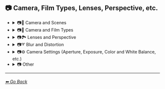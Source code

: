 ## 📷 Camera, Film Types, Lenses, Perspective, etc.

- <details><summary>📷🌇 Camera and Scenes</summary><p>

    | Keyword        | Image      |
    | ------------- |:-------------:|
    |Photography| <img src="https://github.com/willwulfken/MidJourney-Styles-and-Keywords-Reference/blob/main/Images/MidJourney%20Styles%20(sphere)/sphere_photography.png?raw=true" width="256" /> |
	|Filmic| <img src="https://github.com/willwulfken/MidJourney-Styles-and-Keywords-Reference/blob/main/Images/MidJourney%20Styles%20(sphere)/sphere_Filmic.png?raw=true" width="256" /> |
    |Cinematic| <img src="https://github.com/willwulfken/MidJourney-Styles-and-Keywords-Reference/blob/main/Images/MidJourney%20Styles%20(sphere)/sphere_cinematic.png?raw=true" width="256" /> | 
    |Dramatic| <img src="https://github.com/willwulfken/MidJourney-Styles-and-Keywords-Reference/blob/main/Images/MidJourney%20Styles%20(sphere)/sphere_dramatic.png?raw=true" width="256" /> | 
    |Glamor Shot| <img src="https://github.com/willwulfken/MidJourney-Styles-and-Keywords-Reference/blob/main/Images/MidJourney%20Styles%20(sphere)/sphere_glamorshot.png?raw=true" width="256" /> |
    |Photoshoot| <img src="https://github.com/willwulfken/MidJourney-Styles-and-Keywords-Reference/blob/main/Images/MidJourney%20Styles%20(sphere)/sphere_Photoshoot.png?raw=true" width="256" /> |
    |Portrait| <img src="https://github.com/willwulfken/MidJourney-Styles-and-Keywords-Reference/blob/main/Images/MidJourney%20Styles%20(sphere)/sphere_portrait.png?raw=true" width="256" /> |
    |Golden Hour| <img src="https://github.com/willwulfken/MidJourney-Styles-and-Keywords-Reference/blob/main/Images/MidJourney%20Styles%20(sphere)/sphere_goldenhour.png?raw=true" width="256" /> |
    |High-Speed Photograph| <img src="https://github.com/willwulfken/MidJourney-Styles-and-Keywords-Reference/blob/main/Images/MidJourney%20Styles%20(sphere)/sphere_high-speedphotograph.png?raw=true" width="256" /> |
    |Time-Lapse| <img src="https://github.com/willwulfken/MidJourney-Styles-and-Keywords-Reference/blob/main/Images/MidJourney%20Styles%20(sphere)/sphere_time-lapse.png?raw=true" width="256" /> |
    |Color Grading| <img src="https://github.com/willwulfken/MidJourney-Styles-and-Keywords-Reference/blob/main/Images/MidJourney%20Styles%20(sphere)/sphere_ColorGrading.png?raw=true" width="256" /> | 
    |Film Grain| <img src="https://github.com/willwulfken/MidJourney-Styles-and-Keywords-Reference/blob/main/Images/MidJourney%20Styles%20(sphere)/sphere_FilmGrain.png?raw=true" width="256" /> | 
    |Bokeh| <img src="https://github.com/willwulfken/MidJourney-Styles-and-Keywords-Reference/blob/main/Images/MidJourney%20Styles%20(sphere)/sphere_bokeh.png?raw=true" width="256" /> | 
	|Dashcam-Footage| <img src="https://github.com/willwulfken/MidJourney-Styles-and-Keywords-Reference/blob/main/Images/MidJourney%20Styles%20(sphere)/sphere_Dashcam-Footage.png?raw=true" width="256" /> |
    |Editorial Photography| <img src="https://github.com/willwulfken/MidJourney-Styles-and-Keywords-Reference/blob/main/Images/MidJourney%20Styles%20(sphere)/sphere_editorialphotography.png?raw=true" width="256" /> |
    |War Photography| <img src="https://github.com/willwulfken/MidJourney-Styles-and-Keywords-Reference/blob/main/Images/MidJourney%20Styles%20(sphere)/sphere_warphotography.png?raw=true" width="256" /> |
    |Photojournalism| <img src="https://github.com/willwulfken/MidJourney-Styles-and-Keywords-Reference/blob/main/Images/MidJourney%20Styles%20(sphere)/sphere_photojournalism.png?raw=true" width="256" /> |
	|Satellite Imagery| <img src="https://github.com/willwulfken/MidJourney-Styles-and-Keywords-Reference/blob/main/Images/MidJourney%20Styles%20(sphere)/sphere_Satellite_Imagery.png?raw=true" width="256" /> |
	|Paparazzi Photography| <img src="https://github.com/willwulfken/MidJourney-Styles-and-Keywords-Reference/blob/main/Images/MidJourney%20Styles%20(sphere)/sphere_Paparazzi_Photography.png?raw=true" width="256" /> |
	|Wildlife Photography| <img src="https://github.com/willwulfken/MidJourney-Styles-and-Keywords-Reference/blob/main/Images/MidJourney%20Styles%20(sphere)/sphere_Wildlife_Photography.png?raw=true" width="256" /> |

    </p></details>


- <details><summary>📷🌇 Camera and Film Types</summary><p>

    | Keyword        | Image      |
    | ------------- |:-------------:|
    |Schlieren| <img src="https://github.com/willwulfken/MidJourney-Styles-and-Keywords-Reference/blob/main/Images/MidJourney%20Styles%20(sphere)/sphere_schlieren.png?raw=true" width="256" /> | 
    |Night Vision| <img src="https://github.com/willwulfken/MidJourney-Styles-and-Keywords-Reference/blob/main/Images/MidJourney%20Styles%20(sphere)/sphere_nightvision.png?raw=true" width="256" /> | 
	|Hyperspectral Imaging| <img src="https://github.com/willwulfken/MidJourney-Styles-and-Keywords-Reference/blob/main/Images/MidJourney%20Styles%20(sphere)/sphere_Hyperspectral_Imaging.png?raw=true" width="256" /> |
	|Multispectral Imaging| <img src="https://github.com/willwulfken/MidJourney-Styles-and-Keywords-Reference/blob/main/Images/MidJourney%20Styles%20(sphere)/sphere_Multispectral_Imaging.png?raw=true" width="256" /> |
	|Camcorder Effect| <img src="https://github.com/willwulfken/MidJourney-Styles-and-Keywords-Reference/blob/main/Images/MidJourney%20Styles%20(sphere)/sphere_Camcorder_Effect.png?raw=true" width="256" /> |
	|DSLR| <img src="https://github.com/willwulfken/MidJourney-Styles-and-Keywords-Reference/blob/main/Images/MidJourney%20Styles%20(sphere)/sphere_DSLR.png?raw=true" width="256" /> |
    |Polaroid| <img src="https://github.com/willwulfken/MidJourney-Styles-and-Keywords-Reference/blob/main/Images/MidJourney%20Styles%20(sphere)/sphere_polaroid.png?raw=true" width="256" /> |
    |35mm| <img src="https://github.com/willwulfken/MidJourney-Styles-and-Keywords-Reference/blob/main/Images/MidJourney%20Styles%20(sphere)/sphere_35mm.png?raw=true" width="256" /> |
	|Tri-X 400 TX| <img src="https://github.com/willwulfken/MidJourney-Styles-and-Keywords-Reference/blob/main/Images/MidJourney%20Styles%20(sphere)/sphere_Tri-X400TX.png?raw=true" width="256" /> |
	|Instax| <img src="https://github.com/willwulfken/MidJourney-Styles-and-Keywords-Reference/blob/main/Images/MidJourney%20Styles%20(sphere)/sphere_Instax.png?raw=true" width="256" /> |
	|Ektachrome| <img src="https://github.com/willwulfken/MidJourney-Styles-and-Keywords-Reference/blob/main/Images/MidJourney%20Styles%20(sphere)/sphere_Ektachrome.png?raw=true" width="256" /> |
	|Fujifilm Superia| <img src="https://github.com/willwulfken/MidJourney-Styles-and-Keywords-Reference/blob/main/Images/MidJourney%20Styles%20(sphere)/sphere_Fujifilm_Superia.png?raw=true" width="256" /> |
	|Ilford HP5| <img src="https://github.com/willwulfken/MidJourney-Styles-and-Keywords-Reference/blob/main/Images/MidJourney%20Styles%20(sphere)/sphere_Ilford_HP5.png?raw=true" width="256" /> |
	|Kodak Ektar| <img src="https://github.com/willwulfken/MidJourney-Styles-and-Keywords-Reference/blob/main/Images/MidJourney%20Styles%20(sphere)/sphere_Kodak_Ektar.png?raw=true" width="256" /> |
	|Kodak Gold 200| <img src="https://github.com/willwulfken/MidJourney-Styles-and-Keywords-Reference/blob/main/Images/MidJourney%20Styles%20(sphere)/sphere_Kodak_Gold_200.png?raw=true" width="256" /> |
	|Kodak Portra| <img src="https://github.com/willwulfken/MidJourney-Styles-and-Keywords-Reference/blob/main/Images/MidJourney%20Styles%20(sphere)/sphere_Kodak_Portra.png?raw=true" width="256" /> |
	|Lomo| <img src="https://github.com/willwulfken/MidJourney-Styles-and-Keywords-Reference/blob/main/Images/MidJourney%20Styles%20(sphere)/sphere_Lomo.png?raw=true" width="256" /> |
	|Nikon D750| <img src="https://github.com/willwulfken/MidJourney-Styles-and-Keywords-Reference/blob/main/Images/MidJourney%20Styles%20(sphere)/sphere_Nikon_D750.png?raw=true" width="256" /> |
	|Provia| <img src="https://github.com/willwulfken/MidJourney-Styles-and-Keywords-Reference/blob/main/Images/MidJourney%20Styles%20(sphere)/sphere_Provia.png?raw=true" width="256" /> |
	|Shot on 70mm| <img src="https://github.com/willwulfken/MidJourney-Styles-and-Keywords-Reference/blob/main/Images/MidJourney%20Styles%20(sphere)/sphere_Shot_on_70mm.png?raw=true" width="256" /> |
	|Velvia| <img src="https://github.com/willwulfken/MidJourney-Styles-and-Keywords-Reference/blob/main/Images/MidJourney%20Styles%20(sphere)/sphere_Velvia.png?raw=true" width="256" /> |
    |Vintage| <img src="https://github.com/willwulfken/MidJourney-Styles-and-Keywords-Reference/blob/main/Images/MidJourney%20Styles%20(sphere)/sphere_vintage.png?raw=true" width="256" /> |
    |Pinhole Photography| <img src="https://github.com/willwulfken/MidJourney-Styles-and-Keywords-Reference/blob/main/Images/MidJourney%20Styles%20(sphere)/sphere_pinholephotography.png?raw=true" width="256" /> |
    |Photogram| <img src="https://github.com/willwulfken/MidJourney-Styles-and-Keywords-Reference/blob/main/Images/MidJourney%20Styles%20(sphere)/sphere_photogram.png?raw=true" width="256" /> |
    |Daguerrotype| <img src="https://github.com/willwulfken/MidJourney-Styles-and-Keywords-Reference/blob/main/Images/MidJourney%20Styles%20(sphere)/sphere_daguerrotype.png?raw=true" width="256" /> |
    |Ambrotype| <img src="https://github.com/willwulfken/MidJourney-Styles-and-Keywords-Reference/blob/main/Images/MidJourney%20Styles%20(sphere)/sphere_ambrotype.png?raw=true" width="256" /> |
    |Calotype| <img src="https://github.com/willwulfken/MidJourney-Styles-and-Keywords-Reference/blob/main/Images/MidJourney%20Styles%20(sphere)/sphere_calotype.png?raw=true" width="256" /> |
    |Tintype| <img src="https://github.com/willwulfken/MidJourney-Styles-and-Keywords-Reference/blob/main/Images/MidJourney%20Styles%20(sphere)/sphere_tintype.png?raw=true" width="256" /> |

    </p></details>


- <details><summary>📷🏞 Lenses and Perspective</summary><p>

    | Keyword        | Image      |
    | ------------- |:-------------:|
    |Macro| <img src="https://github.com/willwulfken/MidJourney-Styles-and-Keywords-Reference/blob/main/Images/MidJourney%20Styles%20(sphere)/sphere_macro.png?raw=true" width="256" /> | 
    |Macro View| <img src="https://github.com/willwulfken/MidJourney-Styles-and-Keywords-Reference/blob/main/Images/MidJourney%20Styles%20(sphere)/sphere_macroview.png?raw=true" width="256" /> | 
    |Telephoto| <img src="https://github.com/willwulfken/MidJourney-Styles-and-Keywords-Reference/blob/main/Images/MidJourney%20Styles%20(sphere)/sphere_telephoto.png?raw=true" width="256" /> | 
    |Magnification| <img src="https://github.com/willwulfken/MidJourney-Styles-and-Keywords-Reference/blob/main/Images/MidJourney%20Styles%20(sphere)/sphere_magnification.png?raw=true" width="256" /> | 
    |Microscopic| <img src="https://github.com/willwulfken/MidJourney-Styles-and-Keywords-Reference/blob/main/Images/MidJourney%20Styles%20(sphere)/sphere_microscopic.png?raw=true" width="256" /> | 
	|Electron Microscope| <img src="https://github.com/willwulfken/MidJourney-Styles-and-Keywords-Reference/blob/main/Images/MidJourney%20Styles%20(sphere)/sphere_Electron_Microscope.png?raw=true" width="256" /> |
	|Super-Resolution Microscopy| <img src="https://github.com/willwulfken/MidJourney-Styles-and-Keywords-Reference/blob/main/Images/MidJourney%20Styles%20(sphere)/sphere_Super-resolution_Microscopy.png?raw=true" width="256" /> |
    |Wide Angle| <img src="https://github.com/willwulfken/MidJourney-Styles-and-Keywords-Reference/blob/main/Images/MidJourney%20Styles%20(sphere)/sphere_wideangle.png?raw=true" width="256" /> | 
    |Ultra-Wide Angle| <img src="https://github.com/willwulfken/MidJourney-Styles-and-Keywords-Reference/blob/main/Images/MidJourney%20Styles%20(sphere)/sphere_ultra-wideangle.png?raw=true" width="256" /> | 
    |Panorama| <img src="https://github.com/willwulfken/MidJourney-Styles-and-Keywords-Reference/blob/main/Images/MidJourney%20Styles%20(sphere)/sphere_panorama.png?raw=true" width="256" /> | 
    |360 Panorama| <img src="https://github.com/willwulfken/MidJourney-Styles-and-Keywords-Reference/blob/main/Images/MidJourney%20Styles%20(sphere)/sphere_360panorama.png?raw=true" width="256" /> | 
    |360 Angle| <img src="https://github.com/willwulfken/MidJourney-Styles-and-Keywords-Reference/blob/main/Images/MidJourney%20Styles%20(sphere)/sphere_360angle.png?raw=true" width="256" /> | 
	|Miniature Faking| <img src="https://github.com/willwulfken/MidJourney-Styles-and-Keywords-Reference/blob/main/Images/MidJourney%20Styles%20(sphere)/sphere_Miniature_Faking.png?raw=true" width="256" /> |
	|Brenizer Method| <img src="https://github.com/willwulfken/MidJourney-Styles-and-Keywords-Reference/blob/main/Images/MidJourney%20Styles%20(sphere)/sphere_Brenizer_Method.png?raw=true" width="256" /> |
	|Fisheye Lens| <img src="https://github.com/willwulfken/MidJourney-Styles-and-Keywords-Reference/blob/main/Images/MidJourney%20Styles%20(sphere)/sphere_Fisheye_Lens.png?raw=true" width="256" /> |
	|Fisheye Lens Effect| <img src="https://github.com/willwulfken/MidJourney-Styles-and-Keywords-Reference/blob/main/Images/MidJourney%20Styles%20(sphere)/sphere_Fisheye_Lens_Effect.png?raw=true" width="256" /> |
    |Aerial View| <img src="https://github.com/willwulfken/MidJourney-Styles-and-Keywords-Reference/blob/main/Images/MidJourney%20Styles%20(sphere)/sphere_aerialview.png?raw=true" width="256" /> |
    |Top-View| <img src="https://github.com/willwulfken/MidJourney-Styles-and-Keywords-Reference/blob/main/Images/MidJourney%20Styles%20(sphere)/sphere_top-view.png?raw=true" width="256" /> |
    |Side-View| <img src="https://github.com/willwulfken/MidJourney-Styles-and-Keywords-Reference/blob/main/Images/MidJourney%20Styles%20(sphere)/sphere_side-view.png?raw=true" width="256" /> |
    |Satellite-View| <img src="https://github.com/willwulfken/MidJourney-Styles-and-Keywords-Reference/blob/main/Images/MidJourney%20Styles%20(sphere)/sphere_satellite-view.png?raw=true" width="256" /> |
    |Product-View| <img src="https://github.com/willwulfken/MidJourney-Styles-and-Keywords-Reference/blob/main/Images/MidJourney%20Styles%20(sphere)/sphere_product-view.png?raw=true" width="256" /> |
    |Closeup| <img src="https://github.com/willwulfken/MidJourney-Styles-and-Keywords-Reference/blob/main/Images/MidJourney%20Styles%20(sphere)/sphere_closeup.png?raw=true" width="256" /> |
    |Closeup-View| <img src="https://github.com/willwulfken/MidJourney-Styles-and-Keywords-Reference/blob/main/Images/MidJourney%20Styles%20(sphere)/sphere_closeup-view.png?raw=true" width="256" /> |
    |First-Person| <img src="https://github.com/willwulfken/MidJourney-Styles-and-Keywords-Reference/blob/main/Images/MidJourney%20Styles%20(sphere)/sphere_first-person.png?raw=true" width="256" /> |
    |First-Person view| <img src="https://github.com/willwulfken/MidJourney-Styles-and-Keywords-Reference/blob/main/Images/MidJourney%20Styles%20(sphere)/sphere_first-personview.png?raw=true" width="256" /> |
    |Third-Person| <img src="https://github.com/willwulfken/MidJourney-Styles-and-Keywords-Reference/blob/main/Images/MidJourney%20Styles%20(sphere)/sphere_third-person.png?raw=true" width="256" /> |
    |Third-Person View| <img src="https://github.com/willwulfken/MidJourney-Styles-and-Keywords-Reference/blob/main/Images/MidJourney%20Styles%20(sphere)/sphere_third-personview.png?raw=true" width="256" /> |
    |Perspective| <img src="https://github.com/willwulfken/MidJourney-Styles-and-Keywords-Reference/blob/main/Images/MidJourney%20Styles%20(sphere)/sphere_perspective.png?raw=true" width="256" /> | 
    |Panini Projection| <img src="https://github.com/willwulfken/MidJourney-Styles-and-Keywords-Reference/blob/main/Images/MidJourney%20Styles%20(sphere)/sphere_PaniniProjection.png?raw=true" width="256" /> | 
    |Orthographic| <img src="https://github.com/willwulfken/MidJourney-Styles-and-Keywords-Reference/blob/main/Images/MidJourney%20Styles%20(sphere)/sphere_Orthographic.png?raw=true" width="256" /> | 
    |Isometric| <img src="https://github.com/willwulfken/MidJourney-Styles-and-Keywords-Reference/blob/main/Images/MidJourney%20Styles%20(sphere)/sphere_isometric.png?raw=true" width="256" /> |
    |Depth of Field| <img src="https://github.com/willwulfken/MidJourney-Styles-and-Keywords-Reference/blob/main/Images/MidJourney%20Styles%20(sphere)/sphere_depthoffield.png?raw=true" width="256" /> | 
	|DOF| <img src="https://github.com/willwulfken/MidJourney-Styles-and-Keywords-Reference/blob/main/Images/MidJourney%20Styles%20(sphere)/sphere_DOF.png?raw=true" width="256" /> |
	|Field of View| <img src="https://github.com/willwulfken/MidJourney-Styles-and-Keywords-Reference/blob/main/Images/MidJourney%20Styles%20(sphere)/sphere_Field_of_View.png?raw=true" width="256" /> |
    |Zoom| <img src="https://github.com/willwulfken/MidJourney-Styles-and-Keywords-Reference/blob/main/Images/MidJourney%20Styles%20(sphere)/sphere_zoom.png?raw=true" width="256" /> |
    |Dolly Zoom| <img src="https://github.com/willwulfken/MidJourney-Styles-and-Keywords-Reference/blob/main/Images/MidJourney%20Styles%20(sphere)/sphere_dollyzoom.png?raw=true" width="256" /> |

    </p></details>


- <details><summary>📷➰ Blur and Distortion</summary><p>

    | Keyword        | Image      |
    | ------------- |:-------------:|
	|Blurry| <img src="https://github.com/willwulfken/MidJourney-Styles-and-Keywords-Reference/blob/main/Images/MidJourney%20Styles%20(sphere)/sphere_Blurry.png?raw=true" width="256" /> |
    |Blur Effect| <img src="https://github.com/willwulfken/MidJourney-Styles-and-Keywords-Reference/blob/main/Images/MidJourney%20Styles%20(sphere)/sphere_blureffect.png?raw=true" width="256" /> | 
    |Tilt Blur| <img src="https://github.com/willwulfken/MidJourney-Styles-and-Keywords-Reference/blob/main/Images/MidJourney%20Styles%20(sphere)/sphere_tiltblur.png?raw=true" width="256" /> | 
    |Lens Distortion| <img src="https://github.com/willwulfken/MidJourney-Styles-and-Keywords-Reference/blob/main/Images/MidJourney%20Styles%20(sphere)/sphere_LensDistortion.png?raw=true" width="256" /> | 

    </p></details>


- <details><summary>📷⚙ Camera Settings (Aperture, Exposure, Color and White Balance, etc.)</summary><p>

    | Keyword        | Image      |
    | ------------- |:-------------:|
    |Exposure| <img src="https://github.com/willwulfken/MidJourney-Styles-and-Keywords-Reference/blob/main/Images/MidJourney%20Styles%20(sphere)/sphere_exposure.png?raw=true" width="256" /> | 
    |Short Exposure| <img src="https://github.com/willwulfken/MidJourney-Styles-and-Keywords-Reference/blob/main/Images/MidJourney%20Styles%20(sphere)/sphere_shortexposure.png?raw=true" width="256" /> | 
    |Long Exposure| <img src="https://github.com/willwulfken/MidJourney-Styles-and-Keywords-Reference/blob/main/Images/MidJourney%20Styles%20(sphere)/sphere_longexposure.png?raw=true" width="256" /> | 
    |Double-Exposure| <img src="https://github.com/willwulfken/MidJourney-Styles-and-Keywords-Reference/blob/main/Images/MidJourney%20Styles%20(sphere)/sphere_double-exposure.png?raw=true" width="256" /> |
    |Shutter Speed 1/1000| <img src="https://github.com/willwulfken/MidJourney-Styles-and-Keywords-Reference/blob/main/Images/MidJourney%20Styles%20(sphere)/sphere_shutterspeed11000.png?raw=true" width="256" /> | 
    |Shutter Speed 1/2| <img src="https://github.com/willwulfken/MidJourney-Styles-and-Keywords-Reference/blob/main/Images/MidJourney%20Styles%20(sphere)/sphere_shutterspeed12.png?raw=true" width="256" /> | 
    |F/2.8| <img src="https://github.com/willwulfken/MidJourney-Styles-and-Keywords-Reference/blob/main/Images/MidJourney%20Styles%20(sphere)/sphere_f2.8.png?raw=true" width="256" /> | 
    |F/22| <img src="https://github.com/willwulfken/MidJourney-Styles-and-Keywords-Reference/blob/main/Images/MidJourney%20Styles%20(sphere)/sphere_f22.png?raw=true" width="256" /> | 
    |Gamma| <img src="https://github.com/willwulfken/MidJourney-Styles-and-Keywords-Reference/blob/main/Images/MidJourney%20Styles%20(sphere)/sphere_Gamma.png?raw=true" width="256" /> | 
    |White Balance| <img src="https://github.com/willwulfken/MidJourney-Styles-and-Keywords-Reference/blob/main/Images/MidJourney%20Styles%20(sphere)/sphere_WhiteBalance.png?raw=true" width="256" /> | 

    </p></details>


- <details><summary>📷 Other</summary><p>

    | Keyword        | Image      |
    | ------------- |:-------------:|
    |Lens Flare| <img src="https://github.com/willwulfken/MidJourney-Styles-and-Keywords-Reference/blob/main/Images/MidJourney%20Styles%20(sphere)/sphere_lensflare.png?raw=true" width="256" /> | 
    |Vignette| <img src="https://github.com/willwulfken/MidJourney-Styles-and-Keywords-Reference/blob/main/Images/MidJourney%20Styles%20(sphere)/sphere_vignette.png?raw=true" width="256" /> | 
    |Split Toning| <img src="https://github.com/willwulfken/MidJourney-Styles-and-Keywords-Reference/blob/main/Images/MidJourney%20Styles%20(sphere)/sphere_SplitToning.png?raw=true" width="256" /> | 
	|Rephotography| <img src="https://github.com/willwulfken/MidJourney-Styles-and-Keywords-Reference/blob/main/Images/MidJourney%20Styles%20(sphere)/sphere_Rephotography.png?raw=true" width="256" /> |
	|Scanography| <img src="https://github.com/willwulfken/MidJourney-Styles-and-Keywords-Reference/blob/main/Images/MidJourney%20Styles%20(sphere)/sphere_Scanography.png?raw=true" width="256" /> |
	|Slit-Scan Photography| <img src="https://github.com/willwulfken/MidJourney-Styles-and-Keywords-Reference/blob/main/Images/MidJourney%20Styles%20(sphere)/sphere_Slit-Scan_Photography.png?raw=true" width="256" /> |


    </p></details>
        
---
###### [⬅ Go Back](https://github.com/willwulfken/MidJourney-Styles-and-Keywords-Reference/blob/main/README.md)